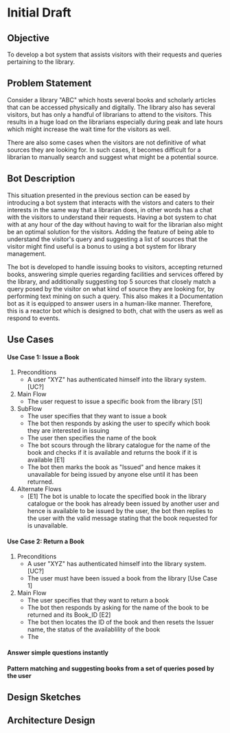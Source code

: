 # Initial Draft 

## Objective 
To develop a bot system that assists visitors with their requests and queries pertaining to the library. 
## Problem Statement  
Consider a library "ABC" which hosts several books and scholarly articles that can be accessed physically and digitally. The library also has several visitors, but has only a handful of librarians to attend to the visitors. This results in a huge load on the librarians especially during peak and late hours which might increase the wait time for the visitors as well. 

There are also some cases when the visitors are not definitive of what sources they are looking for. In such cases, it becomes difficult for a librarian to manually search and suggest what might be a potential source.

## Bot Description

This situation presented in the previous section can be eased by introducing a bot system that interacts with the vistors and caters to their interests in the same way that a librarian does, in other words has a chat with the visitors to understand their requests. Having a bot system to chat with at any hour of the day without having to wait for the librarian also might be an optimal solution for the visitors. Adding the feature of being able to understand the visitor's query and suggesting a list of sources that the visitor might find useful is a bonus to using a bot system for library management.  

The bot is developed to handle issuing books to visitors, accepting returned books, answering simple queries regarding facilities and services offered by the library, and additionally suggesting top 5 sources that closely match a query posed by the visitor on what kind of source they are looking for, by performing text mining on such a query. This also makes it a Documentation bot as it is equipped to answer users in a human-like manner. Therefore, this is a reactor bot which is designed to both, chat with the users as well as respond to events.

## Use Cases 
#### Use Case 1: Issue a Book 
1. Preconditions 
   - A user "XYZ" has authenticated himself into the library system. [UC?]
2. Main Flow 
   - The user request to issue a specific book from the library [S1]
3. SubFlow 
   - The user specifies that they want to issue a book
   - The bot then responds by asking the user to specify which book they are interested in issuing 
   - The user then specifies the name of the book
   - The bot scours through the library catalogue for the name of the book and checks if it is available and returns the book if it is available [E1]
   - The bot then marks the book as "Issued" and hence makes it unavailable for being issued by anyone else until it has been returned. 
4. Alternate Flows
   - [E1] The bot is unable to locate the specified book in the library catalogue or the book has already been issued by another user and hence is available to be issued by the user,  the bot then replies to the user with the valid message stating that the book requested for is unavailable. 
        
#### Use Case 2: Return a Book 
1. Preconditions 
   - A user "XYZ" has authenticated himself into the library system. [UC?]
   - The user must have been issued a book from the library [Use Case 1]
2. Main Flow 
   - The user specifies that they want to return a book 
   - The bot then responds by asking for the name of the book to be returned and its Book_ID [E2]
   - The bot then locates the ID of the book and then resets the Issuer name, the status of the availablility of the book
   - The 
#### Answer simple questions instantly
#### Pattern matching and suggesting books from a set of queries posed by the user 
## Design Sketches 
## Architecture Design 


